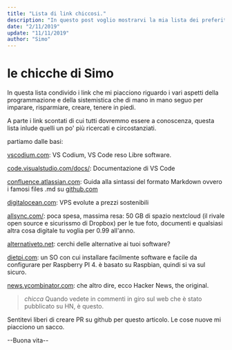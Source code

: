 ```yaml
---
title: "Lista di link chiccosi."
description: "In questo post voglio mostrarvi la mia lista dei preferiti che al momento trovo i più interessanti."
date: "2/11/2019"
update: "11/11/2019"
author: "Simo"
---
```


# le chicche di Simo

In questa lista condivido i link che mi piacciono riguardo i vari aspetti della programmazione e della sistemistica che di mano in mano seguo per imparare, risparmiare, creare, tenere in piedi.

A parte i link scontati di cui tutti dovremmo essere a conoscenza, questa lista inlude quelli un po' più ricercati e circostanziati.

partiamo dalle basi:

[vscodium.com](https://vscodium.com/): VS Codium, VS Code reso Libre software.

[code.visualstudio.com/docs/](https://code.visualstudio.com/docs/): Documentazione di VS Code

[confluence.atlassian.com](https://confluence.atlassian.com/bitbucketserver/markdown-syntax-guide-776639995.html): Guida alla sintassi del formato Markdown ovvero i famosi files .md su [github.com](https://github.com)

[digitalocean.com](https://m.do.co/c/b8caeaf651c4): VPS evolute a prezzi sostenibili

[allsync.com/](https://allsync.com/aff.php?aff=289): poca spesa, massima resa: 50 GB di spazio nextcloud (il rivale open source e sicurissmo di Dropbox) per le tue foto, documenti e qualsiasi altra cosa digitale tu voglia per 0.99 all'anno. 

[alternativeto.net](https://alternativeto.net): cerchi delle alternative ai tuoi software?

[dietpi.com](https://dietpi.com): un SO con cui installare facilmente software e facile da configurare per Raspberry PI 4. &egrave; basato su Raspbian, quindi si va sul sicuro.

[news.ycombinator.com](https://news.ycombinator.com): che altro dire, ecco Hacker News, the original. 
> *chicca*
> Quando vedete in commenti in giro sul web che è stato pubblicato su HN, è questo.

Sentitevi liberi di creare PR su github per questo articolo. Le cose nuove mi piacciono un sacco.

--Buona vita--